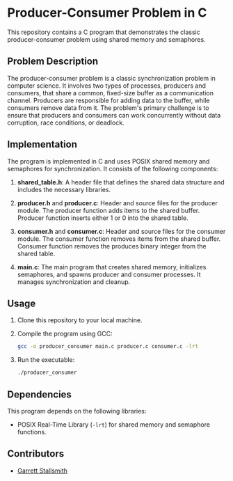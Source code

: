 # Producer-Consumer Problem in C

This repository contains a C program that demonstrates the classic producer-consumer problem using shared memory and semaphores.

## Problem Description

The producer-consumer problem is a classic synchronization problem in computer science. It involves two types of processes, producers and consumers, that share a common, fixed-size buffer as a communication channel. Producers are responsible for adding data to the buffer, while consumers remove data from it. The problem's primary challenge is to ensure that producers and consumers can work concurrently without data corruption, race conditions, or deadlock.

## Implementation

The program is implemented in C and uses POSIX shared memory and semaphores for synchronization. It consists of the following components:

1. **shared_table.h**: A header file that defines the shared data structure and includes the necessary libraries.

2. **producer.h** and **producer.c**: Header and source files for the producer module. The producer function adds items to the shared buffer. Producer function inserts either 1 or 0 into the shared table.

3. **consumer.h** and **consumer.c**: Header and source files for the consumer module. The consumer function removes items from the shared buffer. Consumer function removes the produces binary integer from the shared table.

4. **main.c**: The main program that creates shared memory, initializes semaphores, and spawns producer and consumer processes. It manages synchronization and cleanup.

## Usage

1. Clone this repository to your local machine.

2. Compile the program using GCC:

   ```bash
   gcc -o producer_consumer main.c producer.c consumer.c -lrt
   ```

3. Run the executable:

   ```bash
   ./producer_consumer
   ```

## Dependencies

This program depends on the following libraries:

- POSIX Real-Time Library (`-lrt`) for shared memory and semaphore functions.

## Contributors

- [Garrett Stallsmith](https://github.com/gwstallsmith)
